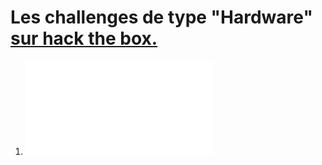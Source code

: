 # Les challenges de type "Hardware" [sur hack the box.](https://app.hackthebox.com/challenges)

1) ![Debugging interface](./challenges/hardware/debugging_interface.md)
